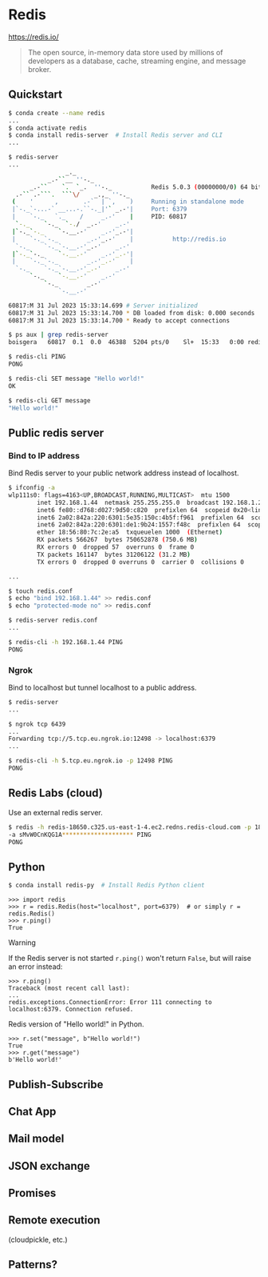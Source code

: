 Redis
================================================================================

<https://redis.io/>

> The open source, in-memory data store used by millions of developers 
> as a database, cache, streaming engine, and message broker. 

## Quickstart

```bash session
$ conda create --name redis
...
$ conda activate redis
$ conda install redis-server  # Install Redis server and CLI
...
```


```bash session
$ redis-server
...
                _._                                                  
           _.-``__ ''-._                                             
      _.-``    `.  `_.  ''-._           Redis 5.0.3 (00000000/0) 64 bit
  .-`` .-```.  ```\/    _.,_ ''-._                                   
 (    '      ,       .-`  | `,    )     Running in standalone mode
 |`-._`-...-` __...-.``-._|'` _.-'|     Port: 6379
 |    `-._   `._    /     _.-'    |     PID: 60817
  `-._    `-._  `-./  _.-'    _.-'                                   
 |`-._`-._    `-.__.-'    _.-'_.-'|                                  
 |    `-._`-._        _.-'_.-'    |           http://redis.io        
  `-._    `-._`-.__.-'_.-'    _.-'                                   
 |`-._`-._    `-.__.-'    _.-'_.-'|                                  
 |    `-._`-._        _.-'_.-'    |                                  
  `-._    `-._`-.__.-'_.-'    _.-'                                   
      `-._    `-.__.-'    _.-'                                       
          `-._        _.-'                                           
              `-.__.-'                                               

60817:M 31 Jul 2023 15:33:14.699 # Server initialized
60817:M 31 Jul 2023 15:33:14.700 * DB loaded from disk: 0.000 seconds
60817:M 31 Jul 2023 15:33:14.700 * Ready to accept connections
```

```bash session
$ ps aux | grep redis-server
boisgera   60817  0.1  0.0  46388  5204 pts/0    Sl+  15:33   0:00 redis-server *:6379
```

```bash session
$ redis-cli PING
PONG
```

```bash session
$ redis-cli SET message "Hello world!" 
OK
```

```bash session
$ redis-cli GET message
"Hello world!"
```

## Public redis server

### Bind to IP address

Bind Redis server to your public network address instead of localhost.

```bash session
$ ifconfig -a
wlp111s0: flags=4163<UP,BROADCAST,RUNNING,MULTICAST>  mtu 1500
        inet 192.168.1.44  netmask 255.255.255.0  broadcast 192.168.1.255
        inet6 fe80::d768:d027:9d50:c820  prefixlen 64  scopeid 0x20<link>
        inet6 2a02:842a:220:6301:5e35:150c:4b5f:f961  prefixlen 64  scopeid 0x0<global>
        inet6 2a02:842a:220:6301:de1:9b24:1557:f48c  prefixlen 64  scopeid 0x0<global>
        ether 18:56:80:7c:2e:a5  txqueuelen 1000  (Ethernet)
        RX packets 566267  bytes 750652878 (750.6 MB)
        RX errors 0  dropped 57  overruns 0  frame 0
        TX packets 161147  bytes 31206122 (31.2 MB)
        TX errors 0  dropped 0 overruns 0  carrier 0  collisions 0

...
```

```bash session
$ touch redis.conf
$ echo "bind 192.168.1.44" >> redis.conf
$ echo "protected-mode no" >> redis.conf
```

```bash session
$ redis-server redis.conf
...
```

```bash session
$ redis-cli -h 192.168.1.44 PING
PONG
```

### Ngrok

Bind to localhost but tunnel localhost to a public address.

```bash session
$ redis-server 
...
```

```bash session
$ ngrok tcp 6439
...                                    
Forwarding tcp://5.tcp.eu.ngrok.io:12498 -> localhost:6379 
...
```

```bash session
$ redis-cli -h 5.tcp.eu.ngrok.io -p 12498 PING
PONG
```

## Redis Labs (cloud)

Use an external redis server.

```bash session
$ redis -h redis-18650.c325.us-east-1-4.ec2.redns.redis-cloud.com -p 18650 
-a sMvW0CnKQG1A******************** PING
PONG
```

## Python

```bash session
$ conda install redis-py  # Install Redis Python client
```

```pycon
>>> import redis
>>> r = redis.Redis(host="localhost", port=6379)  # or simply r = redis.Redis()
>>> r.ping()
True
```

> [!WARNING]
> If the Redis server is not started `r.ping()` won't return `False`,
> but will raise an error instead:
> 
> ```pycon
> >>> r.ping()
> Traceback (most recent call last):
> ...
> redis.exceptions.ConnectionError: Error 111 connecting to localhost:6379. Connection refused.
> ```


Redis version of "Hello world!" in Python.

```pycon
>>> r.set("message", b"Hello world!")
True
>>> r.get("message")
b'Hello world!'
```

## Publish-Subscribe

## Chat App

## Mail model

## JSON exchange

## Promises

## Remote execution

(cloudpickle, etc.)

## Patterns?